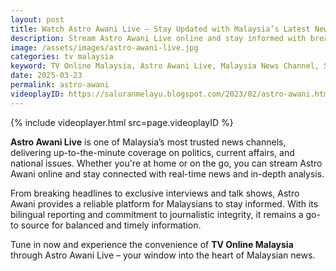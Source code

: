 ```yaml
---
layout: post
title: Watch Astro Awani Live – Stay Updated with Malaysia’s Latest News
description: Stream Astro Awani Live online and stay informed with breaking news, current affairs, and insightful discussions from Malaysia’s leading news channel.
image: /assets/images/astro-awani-live.jpg
categories: tv malaysia
keyword: TV Online Malaysia, Astro Awani Live, Malaysia News Channel, Stream Astro Awani, Online TV Malaysia
date: 2025-03-23
permalink: astro-awani
videoplayID: https://saluranmelayu.blogspot.com/2023/02/astro-awani.html
---
```


{% include videoplayer.html
  src=page.videoplayID
%}

**Astro Awani Live** is one of Malaysia’s most trusted news channels, delivering up-to-the-minute coverage on politics, current affairs, and national issues. Whether you're at home or on the go, you can stream Astro Awani online and stay connected with real-time news and in-depth analysis.

From breaking headlines to exclusive interviews and talk shows, Astro Awani provides a reliable platform for Malaysians to stay informed. With its bilingual reporting and commitment to journalistic integrity, it remains a go-to source for balanced and timely information.

Tune in now and experience the convenience of **TV Online Malaysia** through Astro Awani Live – your window into the heart of Malaysian news.
